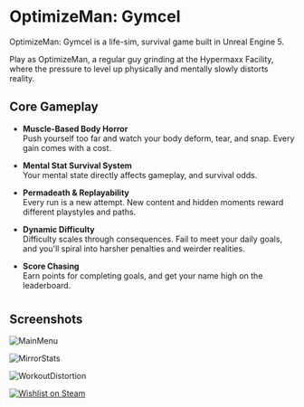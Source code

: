# OptimizeMan: Gymcel

OptimizeMan: Gymcel is a life-sim, survival game built in Unreal Engine 5. 

Play as OptimizeMan, a regular guy grinding at the Hypermaxx Facility, where the pressure to level up physically and mentally slowly distorts reality.
## Core Gameplay

- **Muscle-Based Body Horror**\
  Push yourself too far and watch your body deform, tear, and snap. Every gain comes with a cost.

- **Mental Stat Survival System**\
  Your mental state directly affects gameplay, and survival odds.

- **Permadeath & Replayability**\
  Every run is a new attempt. New content and hidden moments reward different playstyles and paths.

- **Dynamic Difficulty**\
  Difficulty scales through consequences. Fail to meet your daily goals, and you'll spiral into harsher penalties and weirder realities.

- **Score Chasing**\
  Earn points for completing goals, and get your name high on the leaderboard.
#

## Screenshots

![MainMenu](https://files.elfsightcdn.com/eafe4a4d-3436-495d-b748-5bdce62d911d/9cbfd9cd-3678-4192-bebe-ea850d4e4bb8/3x2_1.png)

![MirrorStats](https://files.elfsightcdn.com/eafe4a4d-3436-495d-b748-5bdce62d911d/942551a0-bc3e-4b87-aa72-ce4f13b8da13/3x2_4.png)

![WorkoutDistortion](https://files.elfsightcdn.com/eafe4a4d-3436-495d-b748-5bdce62d911d/01860658-1440-4381-be69-3274c453a7a0/3x2_2.png)

[![Wishlist on Steam](https://store.steampowered.com//public/images/v6/logo_steam_footer.png)](https://store.steampowered.com/app/3500530/Optimize_Man_Gymcel/)